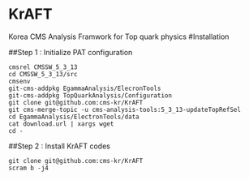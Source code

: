 KrAFT
=====

Korea CMS Analysis Framwork for Top quark physics
#Installation

##Step 1 : Initialize PAT configuration


    cmsrel CMSSW_5_3_13
    cd CMSSW_5_3_13/src
    cmsenv
    git-cms-addpkg EgammaAnalysis/ElecronTools
    git-cms-addpkg TopQuarkAnalysis/Configuration
    git clone git@github.com:cms-kr/KrAFT
    git cms-merge-topic -u cms-analysis-tools:5_3_13-updateTopRefSel
    cd EgammaAnalysis/ElectronTools/data
    cat download.url | xargs wget
    cd -


##Step 2 : Install KrAFT codes

    git clone git@github.com:cms-kr/KrAFT
    scram b -j4 
